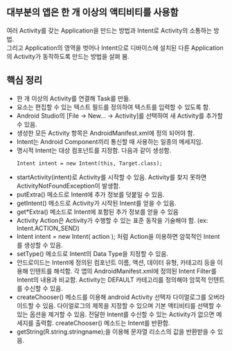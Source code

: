 ## 대부분의 앱은 한 개 이상의 액티비티를 사용함
여러 Activity를 갖는 Application을 만드는 방법과 Intent로 Activity의 소통하는 방법.  
그리고 Application의 영역을 벗어나 Intent으로 디바이스에 설치된 다른 Application의 Activity가 동작하도록 만드는 방법을 살펴 봄.  
  
## 핵심 정리
- 한 개 이상의 Activity를 연결해 Task를 만듦.
- <EditText> 요소는 편집할 수 있는 텍스트 필드를 정의하여 텍스트를 입력할 수 있도록 함.
- Android Studio의 [File -> New... -> Activity]를 선택하여 새 Activity를 추가할 수 있음.
- 생성한 모든 Activity 항목은 AndroidManifest.xml에 정의 되어야 함.
- Intent는 Android Component끼리 통신할 때 사용하는 일종의 메세지임.
- 명시적 Intent는 대상 컴포넌트를 지정함. 다음과 같이 생성함.
    ```
    Intent intent = new Intent(this, Target.class);
    ```
- startActivity(intent)로 Activity를 시작할 수 있음. Activity를 찾지 못하면 ActivityNotFoundException이 발생함.
- putExtra() 메소드로 Intent에 추가 정보를 덧붙일 수 있음.
- getIntent() 메소드로 Activity가 시작된 Intent를 얻을 수 있음.
- get*Extra() 메소드로 Intent에 포함된 추가 정보를 얻을 수 있음
- Activity Action은 Activity가 수행할 수 있는 표준 동작을 기술해야 함. (ex: Intent.ACTION_SEND)
- Intent intent = new Intent( action ); 처럼 Action을 이용하면 암묵적인 Intent를 생성할 수 있음.
- setType() 메소드로 Intent의 Data Type을 지정할 수 있음.
- 안드로이드는 Intent에 정의된 컴포넌트 이름, 액션, 데이터 유형, 카테고리 등을 이용해 인텐트를 해석함.
  각 앱의 AndroidManifest.xml에 정의된 Intent Filter를 Intent의 내용과 비교함.
  Activity는 DEFAULT 카테고리를 정의해야 암묵적 인텐트를 수신할 수 있음.
- createChooser() 메소드를 이용해 android Activity 선택자 다이얼로그를 오버라이드할 수 있음.
  다이얼로그의 제목을 지정할 수 있으며 기본 액티비티를 선택할 수 있는 옵션을 제거할 수 있음.
  전달한 Intent를 수신할 수 있는 Activity가 없으면 메세지를 출력함.
  createChooser() 메소드는 Intent를 반환함.
- getString(R.string.stringname);을 이용해 문자열 리소스의 값을 반환받을 수 있음.
